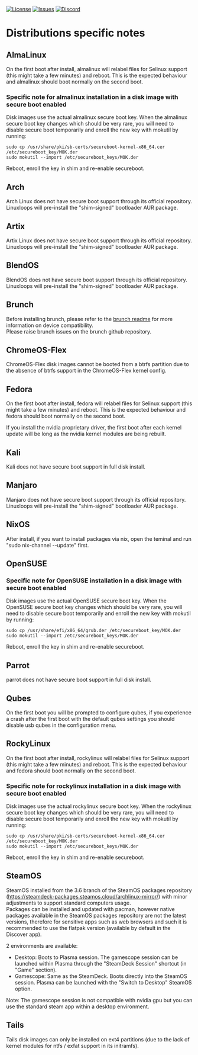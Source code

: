 <div id="top"></div>

<!-- Shields/Logos -->
[![License][license-shield]][license-url]
[![Issues][issues-shield]][issues-url]
[![Discord][discord-shield]][discord-url]
  
# Distributions specific notes

## AlmaLinux

On the first boot after install, almalinux will relabel files for Selinux support (this might take a few minutes) and reboot. This is the expected behaviour and almalinux should boot normally on the second boot.  

### Specific note for almalinux installation in a disk image with secure boot enabled

Disk images use the actual almalinux secure boot key. When the almalinux secure boot key changes which should be very rare, you will need to disable secure boot temporarily and enroll the new key with mokutil by running:  
```
sudo cp /usr/share/pki/sb-certs/secureboot-kernel-x86_64.cer /etc/secureboot_key/MOK.der
sudo mokutil --import /etc/secureboot_keys/MOK.der
```
Reboot, enroll the key in shim and re-enable secureboot.  


## Arch

Arch Linux does not have secure boot support through its official repository. Linuxloops will pre-install the "shim-signed" bootloader AUR package.  


## Artix

Artix Linux does not have secure boot support through its official repository. Linuxloops will pre-install the "shim-signed" bootloader AUR package.  


## BlendOS

BlendOS does not have secure boot support through its official repository. Linuxloops will pre-install the "shim-signed" bootloader AUR package.  


## Brunch

Before installing brunch, please refer to the [brunch readme][brunch-readme] for more information on device compatibility.  
Please raise brunch issues on the brunch github repository.  


## ChromeOS-Flex

ChromeOS-Flex disk images cannot be booted from a btrfs partition due to the absence of btrfs support in the ChromeOS-Flex kernel config.  


## Fedora

On the first boot after install, fedora will relabel files for Selinux support (this might take a few minutes) and reboot. This is the expected behaviour and fedora should boot normally on the second boot.  

If you install the nvidia proprietary driver, the first boot after each kernel update will be long as the nvidia kernel modules are being rebuilt.  


## Kali

Kali does not have secure boot support in full disk install.  


## Manjaro

Manjaro does not have secure boot support through its official repository. Linuxloops will pre-install the "shim-signed" bootloader AUR package.  


## NixOS

After install, if you want to install packages via nix, open the teminal and run "sudo nix-channel --update" first.  


## OpenSUSE

### Specific note for OpenSUSE installation in a disk image with secure boot enabled

Disk images use the actual OpenSUSE secure boot key. When the OpenSUSE secure boot key changes which should be very rare, you will need to disable secure boot temporarily and enroll the new key with mokutil by running:  
```
sudo cp /usr/share/efi/x86_64/grub.der /etc/secureboot_key/MOK.der
sudo mokutil --import /etc/secureboot_keys/MOK.der
```
Reboot, enroll the key in shim and re-enable secureboot.  


## Parrot

parrot does not have secure boot support in full disk install.  


## Qubes

On the first boot you will be prompted to configure qubes, if you experience a crash after the first boot with the default qubes settings you should disable usb qubes in the configuration menu.  


## RockyLinux

On the first boot after install, rockylinux will relabel files for Selinux support (this might take a few minutes) and reboot. This is the expected behaviour and fedora should boot normally on the second boot.  

### Specific note for rockylinux installation in a disk image with secure boot enabled

Disk images use the actual rockylinux secure boot key. When the rockylinux secure boot key changes which should be very rare, you will need to disable secure boot temporarily and enroll the new key with mokutil by running:  
```
sudo cp /usr/share/pki/sb-certs/secureboot-kernel-x86_64.cer /etc/secureboot_key/MOK.der
sudo mokutil --import /etc/secureboot_keys/MOK.der
```
Reboot, enroll the key in shim and re-enable secureboot.  


## SteamOS

SteamOS installed from the 3.6 branch of the SteamOS packages repository (https://steamdeck-packages.steamos.cloud/archlinux-mirror/) with minor adjustments to support standard computers usage.  
Packages can be installed and updated with pacman, however native packages available in the SteamOS packages repository are not the latest versions, therefore for sensitive apps such as web browsers and such it is recommended to use the flatpak version (available by default in the Discover app).  

2 environments are available:
- Desktop: Boots to Plasma session. The gamescope session can be launched within Plasma through the "SteamDeck Session" shortcut (in "Game" section).  
- Gamescope: Same as the SteamDeck. Boots directly into the SteamOS session. Plasma can be launched with the "Switch to Desktop" SteamOS option.  

Note: The gamescope session is not compatible with nvidia gpu but you can use the standard steam app within a desktop environment.  


## Tails

Tails disk images can only be installed on ext4 partitions (due to the lack of kernel modules for ntfs / exfat support in its initramfs).  


<!-- Reference Links -->
<!-- Badges -->
[license-shield]: https://img.shields.io/github/license/sebanc/linuxloops?label=License&logo=Github&style=flat-square
[license-url]: ./LICENSE
[issues-shield]: https://img.shields.io/github/issues/sebanc/linuxloops?label=Issues&logo=Github&style=flat-square
[issues-url]: https://github.com/sebanc/linuxloops/issues
[discord-shield]: https://img.shields.io/badge/Discord-Join-7289da?style=flat-square&logo=discord&logoColor=%23FFFFFF
[discord-url]: https://discord.gg/x2EgK2M

<!-- Internal Links -->
[brunch-readme]: https://github.com/sebanc/brunch/blob/main/README.md


